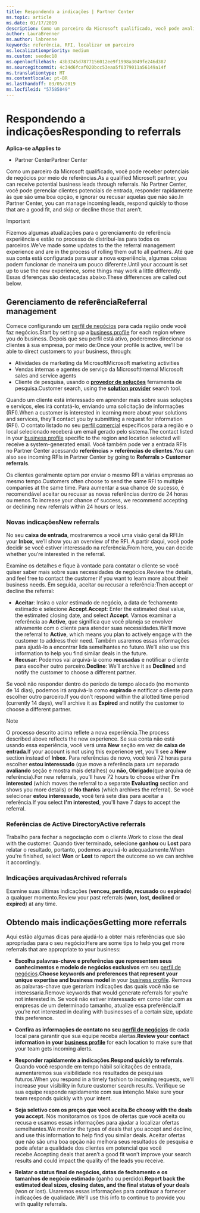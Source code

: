 ```yaml
---
title: Respondendo a indicações | Partner Center
ms.topic: article
ms.date: 01/17/2019
description: Como um parceiro da Microsoft qualificado, você pode avaliar negociar e responder às referências por meio do Partner Center.
author: LauraBrenner
ms.author: labrenne
keywords: referência, RFI, localizar um parceiro
ms.localizationpriority: medium
ms.custom: seodec18
ms.openlocfilehash: 43b3245d7877156012ee9f1998a3049fe246d387
ms.sourcegitcommit: 4c34d6fcaf020bcc53eaa5f0379011a56149a14f
ms.translationtype: MT
ms.contentlocale: pt-BR
ms.lasthandoff: 03/05/2019
ms.locfileid: "57585849"
---
```

# <a name="responding-to-referrals"></a><span data-ttu-id="fed80-104">Respondendo a indicações</span><span class="sxs-lookup"><span data-stu-id="fed80-104">Responding to referrals</span></span>

<span data-ttu-id="fed80-105">**Aplica-se a**</span><span class="sxs-lookup"><span data-stu-id="fed80-105">**Applies to**</span></span>

-  <span data-ttu-id="fed80-106">Partner Center</span><span class="sxs-lookup"><span data-stu-id="fed80-106">Partner Center</span></span>

<span data-ttu-id="fed80-107">Como um parceiro da Microsoft qualificado, você pode receber potenciais de negócios por meio de referências.</span><span class="sxs-lookup"><span data-stu-id="fed80-107">As a qualified Microsoft partner, you can receive potential business leads through referrals.</span></span> <span data-ttu-id="fed80-108">No Partner Center, você pode gerenciar clientes potenciais de entrada, responder rapidamente às que são uma boa opção, e ignorar ou recusar aquelas que não são.</span><span class="sxs-lookup"><span data-stu-id="fed80-108">In Partner Center, you can manage incoming leads, respond quickly to those that are a good fit, and skip or decline those that aren’t.</span></span> 

> [!IMPORTANT]
> <span data-ttu-id="fed80-109">Fizemos algumas atualizações para o gerenciamento de referência experiência e estão no processo de distribuí-las para todos os parceiros.</span><span class="sxs-lookup"><span data-stu-id="fed80-109">We’ve made some updates to the the referral management experience and are in the process of rolling them out to all partners.</span></span> <span data-ttu-id="fed80-110">Até que sua conta está configurada para usar a nova experiência, algumas coisas podem funcionar de maneira um pouco diferente.</span><span class="sxs-lookup"><span data-stu-id="fed80-110">Until your account is set up to use the new experience, some things may work a little differently.</span></span> <span data-ttu-id="fed80-111">Essas diferenças são destacadas abaixo.</span><span class="sxs-lookup"><span data-stu-id="fed80-111">These differences are called out below.</span></span> 

## <a name="referral-management"></a><span data-ttu-id="fed80-112">Gerenciamento de referência</span><span class="sxs-lookup"><span data-stu-id="fed80-112">Referral management</span></span>

<span data-ttu-id="fed80-113">Comece configurando um [perfil de negócios](create-a-marketing-profile.md) para cada região onde você faz negócios.</span><span class="sxs-lookup"><span data-stu-id="fed80-113">Start by setting up a [business profile](create-a-marketing-profile.md) for each region where you do business.</span></span> <span data-ttu-id="fed80-114">Depois que seu perfil está ativo, poderemos direcionar os clientes à sua empresa, por meio de:</span><span class="sxs-lookup"><span data-stu-id="fed80-114">Once your profile is active, we’ll be able to direct customers to your business, through:</span></span>

*  <span data-ttu-id="fed80-115">Atividades de marketing da Microsoft</span><span class="sxs-lookup"><span data-stu-id="fed80-115">Microsoft marketing activities</span></span>
*  <span data-ttu-id="fed80-116">Vendas internas e agentes de serviço da Microsoft</span><span class="sxs-lookup"><span data-stu-id="fed80-116">Internal Microsoft sales and service agents</span></span>
*  <span data-ttu-id="fed80-117">Cliente de pesquisa, usando o **[provedor de soluções](https://www.microsoft.com/solution-providers/home)** ferramenta de pesquisa.</span><span class="sxs-lookup"><span data-stu-id="fed80-117">Customer search, using the **[solution provider](https://www.microsoft.com/solution-providers/home)** search tool.</span></span>

<span data-ttu-id="fed80-118">Quando um cliente está interessado em aprender mais sobre suas soluções e serviços, eles irá contatá-lo, enviando uma solicitação de informações (RFI).</span><span class="sxs-lookup"><span data-stu-id="fed80-118">When a customer is interested in learning more about your solutions and services, they’ll contact you by submitting a request for information (RFI).</span></span> <span data-ttu-id="fed80-119">O contato listado no seu [perfil comercial](create-a-marketing-profile.md) específicos para a região e o local selecionado receberá um email gerado pelo sistema.</span><span class="sxs-lookup"><span data-stu-id="fed80-119">The contact listed in your [business profile](create-a-marketing-profile.md) specific to the region and location selected will receive a system-generated email.</span></span> <span data-ttu-id="fed80-120">Você também pode ver a entrada RFIs no Partner Center acessando **referências > referências de clientes**.</span><span class="sxs-lookup"><span data-stu-id="fed80-120">You can also see incoming RFIs in Partner Center by going to **Referrals > Customer referrals**.</span></span>

<span data-ttu-id="fed80-121">Os clientes geralmente optam por enviar o mesmo RFI a várias empresas ao mesmo tempo.</span><span class="sxs-lookup"><span data-stu-id="fed80-121">Customers often choose to send the same RFI to multiple companies at the same time.</span></span> <span data-ttu-id="fed80-122">Para aumentar a sua chance de sucesso, é recomendável aceitar ou recusar as novas referências dentro de 24 horas ou menos.</span><span class="sxs-lookup"><span data-stu-id="fed80-122">To increase your chance of success, we recommend accepting or declining new referrals within 24 hours or less.</span></span>

### <a name="new-referrals"></a><span data-ttu-id="fed80-123">Novas indicações</span><span class="sxs-lookup"><span data-stu-id="fed80-123">New referrals</span></span>

<span data-ttu-id="fed80-124">No seu **caixa de entrada**, mostraremos a você uma visão geral da RFI.</span><span class="sxs-lookup"><span data-stu-id="fed80-124">In your **Inbox**, we’ll show you an overview of the RFI.</span></span> <span data-ttu-id="fed80-125">A partir daqui, você pode decidir se você estiver interessado na referência.</span><span class="sxs-lookup"><span data-stu-id="fed80-125">From here, you can decide whether you’re interested in the referral.</span></span> 

<span data-ttu-id="fed80-126">Examine os detalhes e fique à vontade para contatar o cliente se você quiser saber mais sobre suas necessidades de negócios.</span><span class="sxs-lookup"><span data-stu-id="fed80-126">Review the details, and feel free to contact the customer if you want to learn more about their business needs.</span></span> <span data-ttu-id="fed80-127">Em seguida, aceitar ou recusar a referência:</span><span class="sxs-lookup"><span data-stu-id="fed80-127">Then accept or decline the referral:</span></span> 

*  <span data-ttu-id="fed80-128">**Aceitar**: Insira o valor estimado de negócio, a data de fechamento estimado e selecione **Accept**.</span><span class="sxs-lookup"><span data-stu-id="fed80-128">**Accept**: Enter the estimated deal value, the estimated closing date, and select **Accept**.</span></span> <span data-ttu-id="fed80-129">Vamos examinar a referência ao **Active**, que significa que você planeja se envolver ativamente com o cliente para atender suas necessidades.</span><span class="sxs-lookup"><span data-stu-id="fed80-129">We’ll move the referral to **Active**, which means you plan to actively engage with the customer to address their need.</span></span> <span data-ttu-id="fed80-130">Também usaremos essas informações para ajudá-lo a encontrar lida semelhantes no futuro.</span><span class="sxs-lookup"><span data-stu-id="fed80-130">We’ll also use this information to help you find similar deals in the future.</span></span>
*  <span data-ttu-id="fed80-131">**Recusar**: Podemos vai arquivá-la como **recusadas** e notificar o cliente para escolher outro parceiro.</span><span class="sxs-lookup"><span data-stu-id="fed80-131">**Decline**: We’ll archive it as **Declined** and notify the customer to choose a different partner.</span></span>

<span data-ttu-id="fed80-132">Se você não responder dentro do período de tempo alocado (no momento de 14 dias), podemos irá arquivá-la como **expirado** e notificar o cliente para escolher outro parceiro.</span><span class="sxs-lookup"><span data-stu-id="fed80-132">If you don’t respond within the allotted time period (currently 14 days), we’ll archive it as **Expired** and notify the customer to choose a different partner.</span></span>

> [!NOTE]
> <span data-ttu-id="fed80-133">O processo descrito acima reflete a nova experiência.</span><span class="sxs-lookup"><span data-stu-id="fed80-133">The process described above reflects the new experience.</span></span> <span data-ttu-id="fed80-134">Se sua conta não está usando essa experiência, você verá uma **New** seção em vez de **caixa de entrada**.</span><span class="sxs-lookup"><span data-stu-id="fed80-134">If your account is not using this experience yet, you'll see a **New** section instead of **Inbox**.</span></span> <span data-ttu-id="fed80-135">Para referências de novo, você terá 72 horas para escolher **estou interessado** (que move a referência para um separado **avaliando** seção e mostra mais detalhes) ou **não, Obrigado**(que arquiva de referência).</span><span class="sxs-lookup"><span data-stu-id="fed80-135">For new referrals, you'll have 72 hours to choose either **I'm interested** (which moves the referral to a separate **Evaluating** section and shows you more details) or **No thanks** (which archives the referral).</span></span> <span data-ttu-id="fed80-136">Se você selecionar **estou interessado**, você terá sete dias para aceitar a referência.</span><span class="sxs-lookup"><span data-stu-id="fed80-136">If you select **I'm interested**, you'll have 7 days to accept the referral.</span></span>

### <a name="active-referrals"></a><span data-ttu-id="fed80-137">Referências de Active Directory</span><span class="sxs-lookup"><span data-stu-id="fed80-137">Active referrals</span></span>

<span data-ttu-id="fed80-138">Trabalho para fechar a negociação com o cliente.</span><span class="sxs-lookup"><span data-stu-id="fed80-138">Work to close the deal with the customer.</span></span> <span data-ttu-id="fed80-139">Quando tiver terminado, selecione **ganhou** ou **Lost** para relatar o resultado, portanto, podemos arquivá-lo adequadamente.</span><span class="sxs-lookup"><span data-stu-id="fed80-139">When you're finished, select **Won** or **Lost** to report the outcome so we can archive it accordingly.</span></span>

### <a name="archived-referrals"></a><span data-ttu-id="fed80-140">Indicações arquivadas</span><span class="sxs-lookup"><span data-stu-id="fed80-140">Archived referrals</span></span>

<span data-ttu-id="fed80-141">Examine suas últimas indicações (**venceu, perdido, recusado** ou **expirado**) a qualquer momento.</span><span class="sxs-lookup"><span data-stu-id="fed80-141">Review your past referrals (**won, lost, declined** or **expired**) at any time.</span></span> 

## <a name="getting-more-referrals"></a><span data-ttu-id="fed80-142">Obtendo mais indicações</span><span class="sxs-lookup"><span data-stu-id="fed80-142">Getting more referrals</span></span>

<span data-ttu-id="fed80-143">Aqui estão algumas dicas para ajudá-lo a obter mais referências que são apropriadas para o seu negócio:</span><span class="sxs-lookup"><span data-stu-id="fed80-143">Here are some tips to help you get more referrals that are appropriate to your business:</span></span>

*  <span data-ttu-id="fed80-144">**Escolha palavras-chave e preferências que representem seus conhecimentos e modelo de negócios exclusivos** em seu [perfil de negócios](create-a-marketing-profile.md).</span><span class="sxs-lookup"><span data-stu-id="fed80-144">**Choose keywords and preferences that represent your unique expertise and business model** in your [business profile](create-a-marketing-profile.md).</span></span> <span data-ttu-id="fed80-145">Remova as palavras-chave que gerariam indicações das quais você não se interessaria.</span><span class="sxs-lookup"><span data-stu-id="fed80-145">Remove keywords that would generate referrals for you’re not interested in.</span></span> <span data-ttu-id="fed80-146">Se você não estiver interessado em como lidar com as empresas de um determinado tamanho, atualize essa preferência.</span><span class="sxs-lookup"><span data-stu-id="fed80-146">If you’re not interested in dealing with businesses of a certain size, update this preference.</span></span>

*  <span data-ttu-id="fed80-147">**Confira as informações de contato no seu [perfil de negócios](create-a-marketing-profile.md)** de cada local para garantir que sua equipe receba alertas.</span><span class="sxs-lookup"><span data-stu-id="fed80-147">**Review your contact information in your [business profile](create-a-marketing-profile.md)** for each location to make sure that your team gets incoming alerts.</span></span>

*  <span data-ttu-id="fed80-148">**Responder rapidamente a indicações**.</span><span class="sxs-lookup"><span data-stu-id="fed80-148">**Respond quickly to referrals**.</span></span> <span data-ttu-id="fed80-149">Quando você responde em tempo hábil solicitações de entrada, aumentaremos sua visibilidade nos resultados de pesquisas futuros.</span><span class="sxs-lookup"><span data-stu-id="fed80-149">When you respond in a timely fashion to incoming requests, we’ll increase your visibility in future customer search results.</span></span> <span data-ttu-id="fed80-150">Verifique se sua equipe responde rapidamente com sua intenção.</span><span class="sxs-lookup"><span data-stu-id="fed80-150">Make sure your team responds quickly with your intent.</span></span>

*  <span data-ttu-id="fed80-151">**Seja seletivo com os preços que você aceita**.</span><span class="sxs-lookup"><span data-stu-id="fed80-151">**Be choosy with the deals you accept**.</span></span> <span data-ttu-id="fed80-152">Nós monitoramos os tipos de ofertas que você aceita ou recusa e usamos essas informações para ajudar a localizar ofertas semelhantes.</span><span class="sxs-lookup"><span data-stu-id="fed80-152">We monitor the types of deals that you accept and decline, and use this information to help find you similar deals.</span></span> <span data-ttu-id="fed80-153">Aceitar ofertas que não são uma boa opção não melhora seus resultados de pesquisa e pode afetar a qualidade dos clientes em potencial que você recebe.</span><span class="sxs-lookup"><span data-stu-id="fed80-153">Accepting deals that aren’t a good fit won’t improve your search results and could impact the quality of the leads you receive.</span></span>

*  <span data-ttu-id="fed80-154">**Relatar o status final de negócios, datas de fechamento e os tamanhos de negócio estimado** (ganho ou perdido).</span><span class="sxs-lookup"><span data-stu-id="fed80-154">**Report back the estimated deal sizes, closing dates, and the final status of your deals** (won or lost).</span></span> <span data-ttu-id="fed80-155">Usaremos essas informações para continuar a fornecer indicações de qualidade.</span><span class="sxs-lookup"><span data-stu-id="fed80-155">We’ll use this info to continue to provide you with quality referrals.</span></span>
